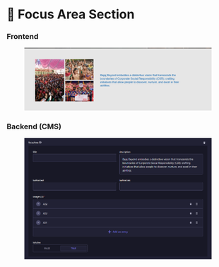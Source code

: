 # 📎 Focus Area Section

### **Frontend**

<figure><img src="../../.gitbook/assets/About-us-focus-area-section.png" alt=""><figcaption></figcaption></figure>

### Backend (CMS)

<figure><img src="../../.gitbook/assets/about-us-focus-area-section-cms.png" alt=""><figcaption></figcaption></figure>
